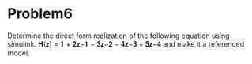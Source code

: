 # Problem6
Determine the direct form realization of the following equation using simulink.
𝐇(𝐳) = 𝟏 + 𝟐𝐳−𝟏 − 𝟑𝐳−𝟐 − 𝟒𝐳−𝟑 + 𝟓𝐳−𝟒
and make it a referenced model.
 
 
